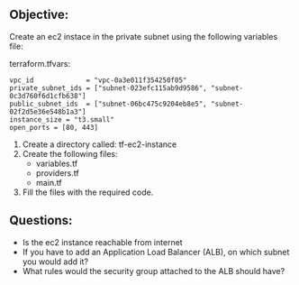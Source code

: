 ## Objective:
Create an ec2 instace in the private subnet using the following variables file:

terraform.tfvars:
```
vpc_id             = "vpc-0a3e011f354250f05"
private_subnet_ids = ["subnet-023efc115ab9d9586", "subnet-0c3d760f6d1cfb638"]
public_subnet_ids  = ["subnet-06bc475c9204eb8e5", "subnet-02f2d5e36e548b1a3"]
instance_size = "t3.small"
open_ports = [80, 443]
```

1. Create a directory called: tf-ec2-instance
2. Create the following files:
    - variables.tf
    - providers.tf
    - main.tf    
3. Fill the files with the required code. 

## Questions:
- Is the ec2 instance reachable from internet
- If you have to add an Application Load Balancer (ALB), on which subnet you would add it?
- What rules would the security group attached to the ALB should have?
